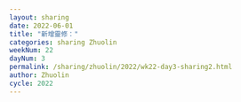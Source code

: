 ```yaml
---
layout: sharing
date: 2022-06-01
title: "新增靈修："
categories: sharing Zhuolin
weekNum: 22
dayNum: 3
permalink: /sharing/zhuolin/2022/wk22-day3-sharing2.html
author: Zhuolin
cycle: 2022
---  
```

